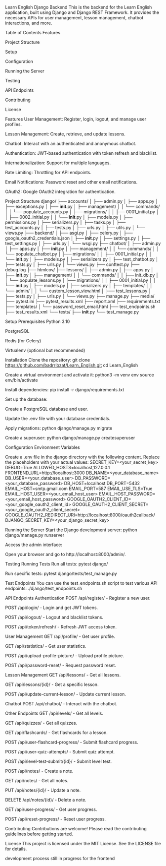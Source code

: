 Learn English Django Backend
This is the backend for the Learn English application, built using Django and Django REST Framework. It provides the necessary APIs for user management, lesson management, chatbot interactions, and more.

Table of Contents
Features

Project Structure

Setup

Configuration

Running the Server

Testing

API Endpoints

Contributing

License

Features
User Management: Register, login, logout, and manage user profiles.

Lesson Management: Create, retrieve, and update lessons.

Chatbot: Interact with an authenticated and anonymous chatbot.

Authentication: JWT-based authentication with token refresh and blacklist.

Internationalization: Support for multiple languages.

Rate Limiting: Throttling for API endpoints.

Email Notifications: Password reset and other email notifications.

OAuth2: Google OAuth2 integration for authentication.

Project Structure
django/
├── accounts/
│   ├── admin.py
│   ├── apps.py
│   ├── exceptions.py
│   ├── __init__.py
│   ├── management/
│   │   └── commands/
│   │       └── populate_accounts.py
│   ├── migrations/
│   │   ├── 0001_initial.py
│   │   ├── 0002_initial.py
│   │   └── __init__.py
│   ├── models.py
│   ├── permissions.py
│   ├── serializers.py
│   ├── tasks.py
│   ├── test_accounts.py
│   ├── tests.py
│   ├── urls.py
│   ├── utils.py
│   └── views.py
├── backend/
│   ├── asgi.py
│   ├── celery.py
│   ├── google_oauth2_credentials.json
│   ├── __init__.py
│   ├── settings.py
│   ├── test_settings.py
│   ├── urls.py
│   └── wsgi.py
├── chatbot/
│   ├── admin.py
│   ├── apps.py
│   ├── __init__.py
│   ├── management/
│   │   └── commands/
│   │       └── populate_chatbot.py
│   ├── migrations/
│   │   ├── 0001_initial.py
│   │   └── __init__.py
│   ├── models.py
│   ├── serializers.py
│   ├── test_chatbot.py
│   ├── tests.py
│   ├── urls.py
│   └── views.py
├── conftest.py
├── debug.log
├── htmlcov/
├── lessons/
│   ├── admin.py
│   ├── apps.py
│   ├── __init__.py
│   ├── management/
│   │   └── commands/
│   │       ├── init_db.py
│   │       └── populate_lessons.py
│   ├── migrations/
│   │   ├── 0001_initial.py
│   │   └── __init__.py
│   ├── models.py
│   ├── serializers.py
│   ├── templates/
│   │   └── admin/
│   │       └── custom_lesson_view.html
│   ├── test_lessons.py
│   ├── tests.py
│   ├── urls.py
│   └── views.py
├── manage.py
├── media/
├── pytest.ini
├── pytest_results.xml
├── report.xml
├── requirements.txt
├── templates/
│   └── password_reset_email.html
├── test_endpoints.sh
├── test_results.xml
└── tests/
    ├── __init__.py
    └── test_manage.py

Setup
Prerequisites
Python 3.10

PostgreSQL

Redis (for Celery)

Virtualenv (optional but recommended)

Installation
Clone the repository:
git clone https://github.com/badrribzat/Learn_English.git
cd Learn_English

Create a virtual environment and activate it:
python3 -m venv env
source env/bin/activate

Install dependencies:
pip install -r django/requirements.txt

Set up the database:

Create a PostgreSQL database and user.

Update the .env file with your database credentials.

Apply migrations:
python django/manage.py migrate

Create a superuser:
python django/manage.py createsuperuser

Configuration
Environment Variables

Create a .env file in the django directory with the following content. 
Replace the placeholders with your actual values:
SECRET_KEY=<your_secret_key>
DEBUG=True
ALLOWED_HOSTS=localhost,127.0.0.1
FRONTEND_URL=http://localhost:3000
DB_NAME=<your_database_name>
DB_USER=<your_database_user>
DB_PASSWORD=<your_database_password>
DB_HOST=localhost
DB_PORT=5432
EMAIL_HOST=smtp.gmail.com
EMAIL_PORT=587
EMAIL_USE_TLS=True
EMAIL_HOST_USER=<your_email_host_user>
EMAIL_HOST_PASSWORD=<your_email_host_password>
GOOGLE_OAUTH2_CLIENT_ID=<your_google_oauth2_client_id>
GOOGLE_OAUTH2_CLIENT_SECRET=<your_google_oauth2_client_secret>
GOOGLE_OAUTH2_REDIRECT_URI=http://localhost:8000/oauth2callback/
DJANGO_SECRET_KEY=<your_django_secret_key>

Running the Server
Start the Django development server:
python django/manage.py runserver

Access the admin interface:

Open your browser and go to http://localhost:8000/admin/.

Testing
Running Tests
Run all tests:
pytest django/

Run specific tests:
pytest django/tests/test_manage.py

Test Endpoints
You can use the test_endpoints.sh script to test various API endpoints:
./django/test_endpoints.sh

API Endpoints
Authentication
POST /api/register/ - Register a new user.

POST /api/login/ - Login and get JWT tokens.

POST /api/logout/ - Logout and blacklist tokens.

POST /api/token/refresh/ - Refresh JWT access token.

User Management
GET /api/profile/ - Get user profile.

GET /api/statistics/ - Get user statistics.

POST /api/upload-profile-picture/ - Upload profile picture.

POST /api/password-reset/ - Request password reset.

Lesson Management
GET /api/lessons/ - Get all lessons.

GET /api/lessons/{id}/ - Get a specific lesson.

POST /api/update-current-lesson/ - Update current lesson.

Chatbot
POST /api/chatbot/ - Interact with the chatbot.

Other Endpoints
GET /api/levels/ - Get all levels.

GET /api/quizzes/ - Get all quizzes.

GET /api/flashcards/ - Get flashcards for a lesson.

POST /api/user-flashcard-progress/ - Submit flashcard progress.

POST /api/user-quiz-attempts/ - Submit quiz attempt.

POST /api/level-test-submit/{id}/ - Submit level test.

POST /api/notes/ - Create a note.

GET /api/notes/ - Get all notes.

PUT /api/notes/{id}/ - Update a note.

DELETE /api/notes/{id}/ - Delete a note.

GET /api/user-progress/ - Get user progress.

POST /api/reset-progress/ - Reset user progress.

Contributing
Contributions are welcome! Please read the contributing guidelines before getting started.

License
This project is licensed under the MIT License. See the LICENSE file for details.

development process still in progress for the frontend

